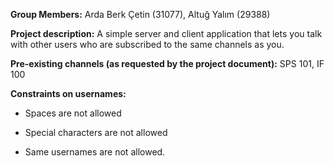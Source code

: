**Group Members:** Arda Berk Çetin (31077), Altuğ Yalım (29388)

**Project description:** A simple server and client application that lets you talk with other users who are subscribed to the same channels as you.

**Pre-existing channels (as requested by the project document):** SPS 101, IF 100

**Constraints on usernames:**

* Spaces are not allowed

* Special characters are not allowed
   
* Same usernames are not allowed.
